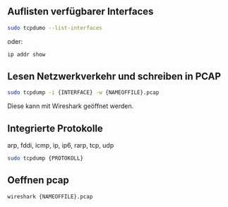 
## Auflisten verfügbarer Interfaces
```bash
sudo tcpdumo --list-interfaces
```

oder:

```bash
ip addr show
```


## Lesen Netzwerkverkehr und schreiben in PCAP

```bash
sudo tcpdump -i {INTERFACE} -w {NAMEOFFILE}.pcap
```

Diese kann mit Wireshark geöffnet werden.

## Integrierte Protokolle

arp, fddi, icmp, ip, ip6, rarp, tcp, udp

```bash
sudo tcpdump {PROTOKOLL}
```


## Oeffnen pcap

```bash
wireshark {NAMEOFFILE}.pcap
```